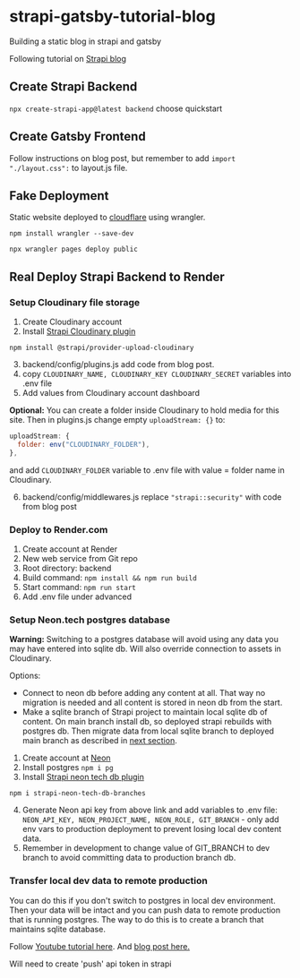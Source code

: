 # strapi-gatsby-tutorial-blog

Building a static blog in strapi and gatsby

Following tutorial on [Strapi blog](https://strapi.io/blog/how-to-build-a-static-blog-with-gatsby-and-strapi)

## Create Strapi Backend

`npx create-strapi-app@latest backend`
choose quickstart

## Create Gatsby Frontend

Follow instructions on blog post, but remember to add `import "./layout.css":` to layout.js file.

## Fake Deployment

Static website deployed to [cloudflare](https://ec26ae41.strapi-gatsby-blog-a5c.pages.dev/) using wrangler.

`npm install wrangler --save-dev`

`npx wrangler pages deploy public`

## Real Deploy Strapi Backend to Render

### Setup Cloudinary file storage

1. Create Cloudinary account
2. Install [Strapi Cloudinary plugin](https://market.strapi.io/providers/@strapi-provider-upload-cloudinary)

`npm install @strapi/provider-upload-cloudinary`

3. backend/config/plugins.js add code from blog post.
4. copy `CLOUDINARY_NAME, CLOUDINARY_KEY CLOUDINARY_SECRET` variables into .env file
5. Add values from Cloudinary account dashboard

**Optional:** You can create a folder inside Cloudinary to hold media for this site. Then in plugins.js change empty `uploadStream: {}` to:

```js
uploadStream: {
  folder: env("CLOUDINARY_FOLDER"),
},
```

and add `CLOUDINARY_FOLDER` variable to .env file with value = folder name in Cloudinary.

6. backend/config/middlewares.js replace `"strapi::security"` with code from blog post

### Deploy to Render.com

1. Create account at Render
2. New web service from Git repo
3. Root directory: backend
4. Build command: `npm install && npm run build`
5. Start command: `npm run start`
6. Add .env file under advanced

### Setup Neon.tech postgres database

**Warning:** Switching to a postgres database will avoid using any data you may have entered into sqlite db. Will also override connection to assets in Cloudinary.

Options:

- Connect to neon db before adding any content at all. That way no migration is needed and all content is stored in neon db from the start.
- Make a sqlite branch of Strapi project to maintain local sqlite db of content. On main branch install db, so deployed strapi rebuilds with postgres db. Then migrate data from local sqlite branch to deployed main branch as described in [next section](#transfer).

1. Create account at [Neon](neon.tech)
2. Install postgres `npm i pg`
3. Install [Strapi neon tech db plugin](https://market.strapi.io/plugins/strapi-neon-tech-db-branches)

`npm i strapi-neon-tech-db-branches`

<!-- Nevermind, don't need to do this if you add env vars

3. backend/config/plugins.js add:

```js
"strapi-neon-tech-db-branches": {
    enabled: true,
    config: {
      neonApiKey: env("NEON_API_KEY"), // get it from here: https://console.neon.tech/app/settings/api-keys
      neonProjectName: env("NEON_PROJECT_NAME"), // the neon project under wich your DB runs
      neonRole: env("NEON_ROLE"), // create it manually under roles for your project first
      gitBranch: env("GIT_BRANCH"), // branch can be pinned via this config option. Will not use branch from git then. Usefull for preview/production deployment
    },
  },
``` -->

4. Generate Neon api key from above link and add variables to .env file: `NEON_API_KEY, NEON_PROJECT_NAME, NEON_ROLE, GIT_BRANCH` - only add env vars to production deployment to prevent losing local dev content data.
5. Remember in development to change value of GIT_BRANCH to dev branch to avoid committing data to production branch db.

### <span id="transfer"/> Transfer local dev data to remote production

You can do this if you don't switch to postgres in local dev environment. Then your data will be intact and you can push data to remote production that is running postgres. The way to do this is to create a branch that maintains sqlite database.

Follow [Youtube tutorial here](https://youtu.be/RlAv2RNbQjE). And [blog post here.](https://docs.strapi.io/dev-docs/data-management/transfer)

Will need to create 'push' api token in strapi
